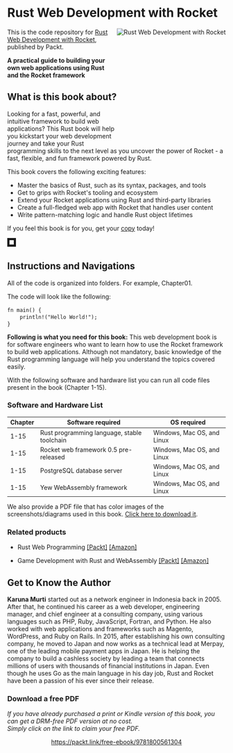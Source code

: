 


# Rust Web Development with Rocket

<a href="https://www.packtpub.com/product/rust-web-development-with-rocket/9781800561304?utm_source=github&utm_medium=repository&utm_campaign=9781800561304"><img src="https://static.packt-cdn.com/products/9781800561304/cover/smaller" alt="Rust Web Development with Rocket" height="256px" align="right"></a>

This is the code repository for [Rust Web Development with Rocket](https://www.packtpub.com/product/rust-web-development-with-rocket/9781800561304?utm_source=github&utm_medium=repository&utm_campaign=9781800561304), published by Packt.

**A practical guide to building your own web applications using Rust and the Rocket framework**

## What is this book about?
Looking for a fast, powerful, and intuitive framework to build web applications? This Rust book will help you kickstart your web development journey and take your Rust programming skills to the next level as you uncover the power of Rocket - a fast, flexible, and fun framework powered by Rust.

This book covers the following exciting features: 
* Master the basics of Rust, such as its syntax, packages, and tools
* Get to grips with Rocket's tooling and ecosystem
* Extend your Rocket applications using Rust and third-party libraries
* Create a full-fledged web app with Rocket that handles user content
* Write pattern-matching logic and handle Rust object lifetimes

If you feel this book is for you, get your [copy](https://www.amazon.com/dp/180056130X) today!

<a href="https://www.packtpub.com/?utm_source=github&utm_medium=banner&utm_campaign=GitHubBanner"><img src="https://raw.githubusercontent.com/PacktPublishing/GitHub/master/GitHub.png" 
alt="https://www.packtpub.com/" border="5" /></a>


## Instructions and Navigations
All of the code is organized into folders. For example, Chapter01.

The code will look like the following:
```
fn main() {
    println!("Hello World!");
}
```

**Following is what you need for this book:**
This web development book is for software engineers who want to learn how to use the Rocket framework to build web applications. Although not mandatory, basic knowledge of the Rust programming language will help you understand the topics covered easily.

With the following software and hardware list you can run all code files present in the book (Chapter 1-15).

### Software and Hardware List

| Chapter  | Software required                           | OS required                        |
| -------- | --------------------------------------------| -----------------------------------|
| 1-15     | Rust programming language, stable toolchain | Windows, Mac OS, and Linux         |
| 1-15     | Rocket web framework 0.5 pre-released       | Windows, Mac OS, and Linux         |
| 1-15     | PostgreSQL database server                  | Windows, Mac OS, and Linux         |
| 1-15     | Yew WebAssembly framework                   | Windows, Mac OS, and Linux         |



We also provide a PDF file that has color images of the screenshots/diagrams used in this book. [Click here to download it](https://packt.link/PUFPv).


### Related products <Other books you may enjoy>
* Rust Web Programming [[Packt]](https://www.packtpub.com/product/rust-web-programming/9781800560819?utm_source=github&utm_medium=repository&utm_campaign=9781800560819) [[Amazon]](https://www.amazon.com/dp/1800560818)

* Game Development with Rust and WebAssembly [[Packt]](https://www.packtpub.com/product/game-development-with-rust-and-webassembly/9781801070973?utm_source=github&utm_medium=repository&utm_campaign=9781801070973) [[Amazon]](https://www.amazon.com/dp/1801070970)

## Get to Know the Author
**Karuna Murti**
started out as a network engineer in Indonesia back in 2005. After that, he continued his career as a web developer, engineering manager, and chief engineer at a consulting company, using various languages such as PHP, Ruby, JavaScript, Fortran, and Python. He also worked with web applications and frameworks such as Magento, WordPress, and Ruby on Rails. In 2015, after establishing his own consulting company, he moved to Japan and now works as a technical lead at Merpay, one of the leading mobile payment apps in Japan. He is helping the company to build a cashless society by leading a team that connects millions of users with thousands of financial institutions in Japan. Even though he uses Go as the main language in his day job, Rust and Rocket have been a passion of his ever since their release.




### Download a free PDF

 <i>If you have already purchased a print or Kindle version of this book, you can get a DRM-free PDF version at no cost.<br>Simply click on the link to claim your free PDF.</i>
<p align="center"> <a href="https://packt.link/free-ebook/9781800561304">https://packt.link/free-ebook/9781800561304 </a> </p>